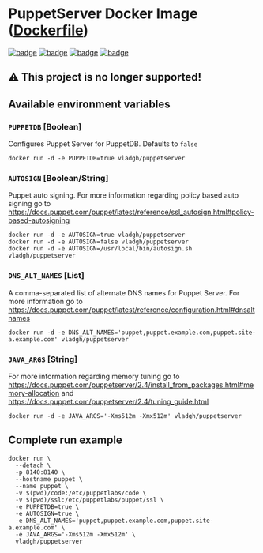 # PuppetServer Docker Image ([Dockerfile](Dockerfile))

[![badge](https://images.microbadger.com/badges/image/vladgh/puppetserver.svg)](https://microbadger.com/images/vladgh/puppetserver)
[![badge](https://images.microbadger.com/badges/version/vladgh/puppetserver.svg)](https://microbadger.com/images/vladgh/puppetserver)
[![badge](https://images.microbadger.com/badges/commit/vladgh/puppetserver.svg)](https://microbadger.com/images/vladgh/puppetserver)
[![badge](https://images.microbadger.com/badges/license/vladgh/puppetserver.svg)](https://microbadger.com/images/vladgh/puppetserver)

## **⚠️ This project is no longer supported!**

## Available environment variables

### `PUPPETDB` [Boolean]

Configures Puppet Server for PuppetDB. Defaults to `false`

```shell
docker run -d -e PUPPETDB=true vladgh/puppetserver
```

### `AUTOSIGN` [Boolean/String]

Puppet auto signing. For more information regarding policy based auto signing go to <https://docs.puppet.com/puppet/latest/reference/ssl_autosign.html#policy-based-autosigning>

```shell
docker run -d -e AUTOSIGN=true vladgh/puppetserver
docker run -d -e AUTOSIGN=false vladgh/puppetserver
docker run -d -e AUTOSIGN=/usr/local/bin/autosign.sh vladgh/puppetserver
```

### `DNS_ALT_NAMES` [List]

A comma-separated list of alternate DNS names for Puppet Server. For more information go to <https://docs.puppet.com/puppet/latest/reference/configuration.html#dnsaltnames>

```shell
docker run -d -e DNS_ALT_NAMES='puppet,puppet.example.com,puppet.site-a.example.com' vladgh/puppetserver
```

### `JAVA_ARGS` [String]

For more information regarding memory tuning go to <https://docs.puppet.com/puppetserver/2.4/install_from_packages.html#memory-allocation> and <https://docs.puppet.com/puppetserver/2.4/tuning_guide.html>

```shell
docker run -d -e JAVA_ARGS='-Xms512m -Xmx512m' vladgh/puppetserver
```

## Complete run example

```shell
docker run \
  --detach \
  -p 8140:8140 \
  --hostname puppet \
  --name puppet \
  -v $(pwd)/code:/etc/puppetlabs/code \
  -v $(pwd)/ssl:/etc/puppetlabs/puppet/ssl \
  -e PUPPETDB=true \
  -e AUTOSIGN=true \
  -e DNS_ALT_NAMES='puppet,puppet.example.com,puppet.site-a.example.com' \
  -e JAVA_ARGS='-Xms512m -Xmx512m' \
  vladgh/puppetserver
```
